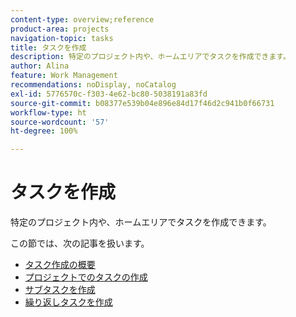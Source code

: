 ```yaml
---
content-type: overview;reference
product-area: projects
navigation-topic: tasks
title: タスクを作成
description: 特定のプロジェクト内や、ホームエリアでタスクを作成できます。
author: Alina
feature: Work Management
recommendations: noDisplay, noCatalog
exl-id: 5776570c-f303-4e62-bc80-5038191a83fd
source-git-commit: b08377e539b04e896e84d17f46d2c941b0f66731
workflow-type: ht
source-wordcount: '57'
ht-degree: 100%

---
```


# タスクを作成

特定のプロジェクト内や、ホームエリアでタスクを作成できます。

この節では、次の記事を扱います。

* [タスク作成の概要](../../../manage-work/tasks/create-tasks/create-tasks-overview.md)
* [プロジェクトでのタスクの作成](../../../manage-work/tasks/create-tasks/create-tasks-in-project.md)
* [サブタスクを作成](../../../manage-work/tasks/create-tasks/create-subtasks.md)
* [繰り返しタスクを作成](../../../manage-work/tasks/create-tasks/create-recurring-tasks.md)

